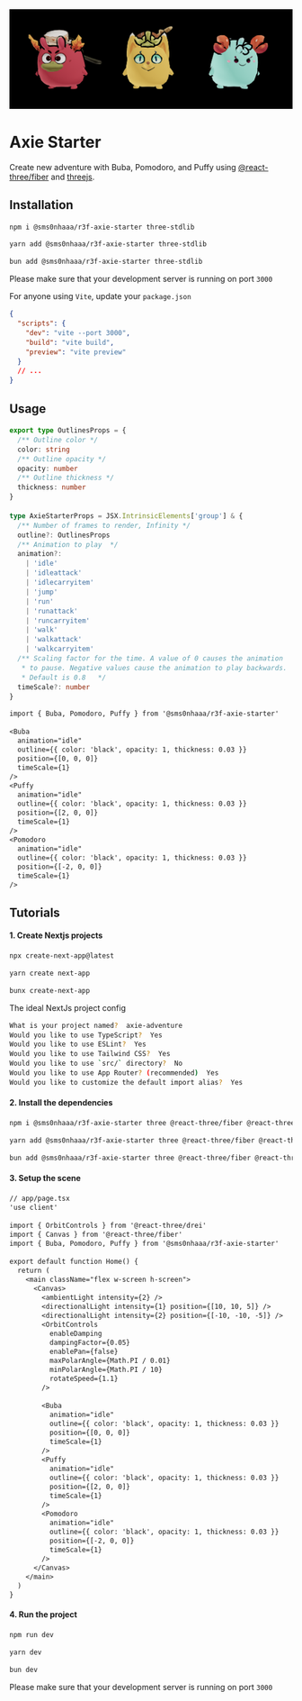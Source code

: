 <div alt style="text-align: center;">
	<picture>
		<img src="./docs/assets/banner.png" />
	</picture>
</div>

# Axie Starter

Create new adventure with Buba, Pomodoro, and Puffy using [@react-three/fiber](https://docs.pmnd.rs/react-three-fiber/getting-started/introduction) and [threejs](https://threejs.org/docs/#manual/en/introduction/Installation).

## Installation

```sh
npm i @sms0nhaaa/r3f-axie-starter three-stdlib
```

```sh
yarn add @sms0nhaaa/r3f-axie-starter three-stdlib
```

```sh
bun add @sms0nhaaa/r3f-axie-starter three-stdlib
```

Please make sure that your development server is running on port `3000`

For anyone using `Vite`, update your `package.json`

```json
{
  "scripts": {
    "dev": "vite --port 3000",
    "build": "vite build",
    "preview": "vite preview"
  }
  // ...
}
```

## Usage

```ts
export type OutlinesProps = {
  /** Outline color */
  color: string
  /** Outline opacity */
  opacity: number
  /** Outline thickness */
  thickness: number
}

type AxieStarterProps = JSX.IntrinsicElements['group'] & {
  /** Number of frames to render, Infinity */
  outline?: OutlinesProps
  /** Animation to play  */
  animation?:
    | 'idle'
    | 'idleattack'
    | 'idlecarryitem'
    | 'jump'
    | 'run'
    | 'runattack'
    | 'runcarryitem'
    | 'walk'
    | 'walkattack'
    | 'walkcarryitem'
  /** Scaling factor for the time. A value of 0 causes the animation
   * to pause. Negative values cause the animation to play backwards.
   * Default is 0.8   */
  timeScale?: number
}
```

```tsx
import { Buba, Pomodoro, Puffy } from '@sms0nhaaa/r3f-axie-starter'

<Buba
  animation="idle"
  outline={{ color: 'black', opacity: 1, thickness: 0.03 }}
  position={[0, 0, 0]}
  timeScale={1}
/>
<Puffy
  animation="idle"
  outline={{ color: 'black', opacity: 1, thickness: 0.03 }}
  position={[2, 0, 0]}
  timeScale={1}
/>
<Pomodoro
  animation="idle"
  outline={{ color: 'black', opacity: 1, thickness: 0.03 }}
  position={[-2, 0, 0]}
  timeScale={1}
/>
```

## Tutorials

#### 1. Create Nextjs projects

```bash
npx create-next-app@latest
```

```bash
yarn create next-app
```

```bash
bunx create-next-app
```

The ideal NextJs project config

```sh
What is your project named?  axie-adventure
Would you like to use TypeScript?  Yes
Would you like to use ESLint?  Yes
Would you like to use Tailwind CSS?  Yes
Would you like to use `src/` directory?  No
Would you like to use App Router? (recommended)  Yes
Would you like to customize the default import alias?  Yes
```

#### 2. Install the dependencies

```bash
npm i @sms0nhaaa/r3f-axie-starter three @react-three/fiber @react-three/drei three-stdlib
```

```bash
yarn add @sms0nhaaa/r3f-axie-starter three @react-three/fiber @react-three/drei three-stdlib
```

```bash
bun add @sms0nhaaa/r3f-axie-starter three @react-three/fiber @react-three/drei three-stdlib
```

#### 3. Setup the scene

```tsx
// app/page.tsx
'use client'

import { OrbitControls } from '@react-three/drei'
import { Canvas } from '@react-three/fiber'
import { Buba, Pomodoro, Puffy } from '@sms0nhaaa/r3f-axie-starter'

export default function Home() {
  return (
    <main className="flex w-screen h-screen">
      <Canvas>
        <ambientLight intensity={2} />
        <directionalLight intensity={1} position={[10, 10, 5]} />
        <directionalLight intensity={2} position={[-10, -10, -5]} />
        <OrbitControls
          enableDamping
          dampingFactor={0.05}
          enablePan={false}
          maxPolarAngle={Math.PI / 0.01}
          minPolarAngle={Math.PI / 10}
          rotateSpeed={1.1}
        />

        <Buba
          animation="idle"
          outline={{ color: 'black', opacity: 1, thickness: 0.03 }}
          position={[0, 0, 0]}
          timeScale={1}
        />
        <Puffy
          animation="idle"
          outline={{ color: 'black', opacity: 1, thickness: 0.03 }}
          position={[2, 0, 0]}
          timeScale={1}
        />
        <Pomodoro
          animation="idle"
          outline={{ color: 'black', opacity: 1, thickness: 0.03 }}
          position={[-2, 0, 0]}
          timeScale={1}
        />
      </Canvas>
    </main>
  )
}
```

#### 4. Run the project

```bash
npm run dev
```

```bash
yarn dev
```

```bash
bun dev
```

Please make sure that your development server is running on port `3000`
